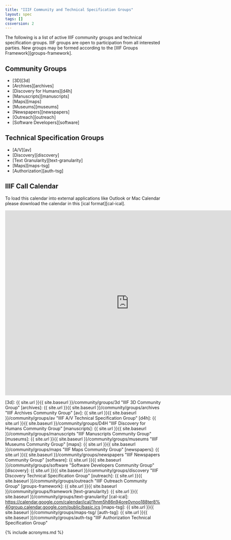 ```yaml
---
title: "IIIF Community and Technical Specification Groups"
layout: spec
tags: []
cssversion: 2
---
```


The following is a list of active IIIF community groups and technical specification groups. IIIF groups are open to participation from all interested parties. New groups may be formed according to the [IIIF Groups Framework][groups-framework].

## Community Groups

  * [3D][3d]
  * [Archives][archives]
  * [Discovery for Humans][d4h]
  * [Manuscripts][manuscripts]
  * [Maps][maps]
  * [Museums][museums]
  * [Newspapers][newspapers]
  * [Outreach][outreach]
  * [Software Developers][software]

## Technical Specification Groups  

  * [A/V][av]
  * [Discovery][discovery]
  * [Text Granularity][text-granularity]
  * [Maps][maps-tsg]
  * [Authorization][auth-tsg]

## IIIF Call Calendar

To load this calendar into external applications like Outlook or Mac Calendar please download the calendar in this [ical format][cal-ical].

<iframe src="https://calendar.google.com/calendar/embed?title=IIIF%20Community%20Calendar%20%28Eastern%20Time%29&amp;showPrint=0&amp;height=600&amp;wkst=1&amp;bgcolor=%23ffffff&amp;src=1hnm5h86n94ore0vnoo188ter8%40group.calendar.google.com&amp;color=%23865A5A&amp;ctz=America%2FNew_York" style="border-width:0; overflow:hidden; border: none;" width="800" height="600"></iframe>

<br/>

[3d]: {{ site.url }}{{ site.baseurl }}/community/groups/3d "IIIF 3D Community Group"
[archives]: {{ site.url }}{{ site.baseurl }}/community/groups/archives "IIIF Archives Community Group"
[av]: {{ site.url }}{{ site.baseurl }}/community/groups/av "IIIF A/V Technical Specification Group"
[d4h]: {{ site.url }}{{ site.baseurl }}/community/groups/D4H "IIIF Discovery for Humans Community Group"
[manuscripts]: {{ site.url }}{{ site.baseurl }}/community/groups/manuscripts "IIIF Manuscripts Community Group"
[museums]: {{ site.url }}{{ site.baseurl }}/community/groups/museums "IIIF Museums Community Group"
[maps]: {{ site.url }}{{ site.baseurl }}/community/groups/maps "IIIF Maps Community Group"
[newspapers]: {{ site.url }}{{ site.baseurl }}/community/groups/newspapers "IIIF Newspapers Community Group"
[software]: {{ site.url }}{{ site.baseurl }}/community/groups/software "Software Developers Community Group"
[discovery]: {{ site.url }}{{ site.baseurl }}/community/groups/discovery "IIIF Discovery Technical Specification Group"
[outreach]: {{ site.url }}{{ site.baseurl }}/community/groups/outreach "IIIF Outreach Community Group"
[groups-framework]: {{ site.url }}{{ site.baseurl }}/community/groups/framework
[text-granularity]: {{ site.url }}{{ site.baseurl }}/community/groups/text-granularity/
[cal-ical]: https://calendar.google.com/calendar/ical/1hnm5h86n94ore0vnoo188ter8%40group.calendar.google.com/public/basic.ics
[maps-tsg]: {{ site.url }}{{ site.baseurl }}/community/groups/maps-tsg/
[auth-tsg]: {{ site.url }}{{ site.baseurl }}/community/groups/auth-tsg "IIIF Authorization Technical Specification Group"

{% include acronyms.md %}
